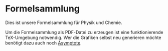 Formelsammlung
==============

Dies ist unsere Formelsammlung für Physik und Chemie.

Um die Formelsammlung als PDF-Datei zu erzeugen ist eine funktionierende TeX-Umgebung notwendig. Wer die Grafiken selbst neu generieren möchte benötigt dazu auch noch [Asymptote](http://asymptote.sourceforge.net/).
